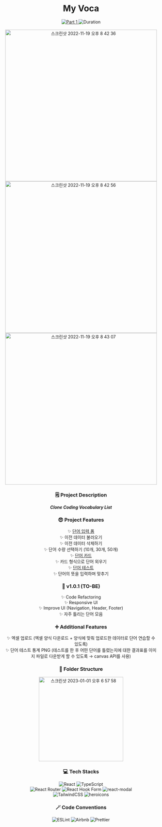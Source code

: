 <div align="center">
  <h1> My Voca </h1>
  <a href="https://github.com/namiein/weekly-clone-coding">
    <img src="https://img.shields.io/badge/Part%201-Weekly%20Clone%20Coding-blue?style=flat" alt="Part 1" />
  </a>
  <img src="https://img.shields.io/badge/Duration-2022--09--22%20~%202022--10--02-ff69b4?style=flat" alt="Duration" />
  <br/>
  <br/>
  <img width="500" alt="스크린샷 2022-11-19 오후 8 42 36" src="https://user-images.githubusercontent.com/52883505/202849068-a794052b-1e0a-443f-b1a0-7552204f31c0.png" />
  <br/>
  <img width="500" alt="스크린샷 2022-11-19 오후 8 42 56" src="https://user-images.githubusercontent.com/52883505/202849076-1fc33d2d-2fe9-46c4-9271-f84f8d213028.png" />
  <br/>
  <img width="500" alt="스크린샷 2022-11-19 오후 8 43 07" src="https://user-images.githubusercontent.com/52883505/202849082-77283d1e-7958-4248-91fc-4bde3cbb5042.png" />
 
  <h3>🗒️ Project Description</h3>

**_Clone Coding Vocabulary List_**

  <h3>😎 Project Features</h3>

✨ [단어 입력 폼](https://github.com/namiein/weekly-clone-coding/blob/main/my-voca/1.md)  
 ✨ 이전 데이터 불러오기  
 ✨ 이전 데이터 삭제하기  
 ✨ 단어 수량 선택하기 (10개, 30개, 50개)  
 ✨ [단어 카드](https://github.com/namiein/weekly-clone-coding/blob/main/my-voca/2.md)  
 ✨ 카드 형식으로 단어 외우기  
 ✨ [단어 테스트](https://github.com/namiein/weekly-clone-coding/blob/main/my-voca/3.md)  
 ✨ 단어의 뜻을 입력하며 맞추기

  <h3>🔮 v1.0.1 (TO-BE)</h3>

✨ Code Refactoring  
 ✨ Responsive UI  
 ✨ Improve UI (Navigation, Header, Footer)  
 ✨ 자주 틀리는 단어 모음

  <h3>➕ Additional Features</h3>

✨ 엑셀 업로드 (엑셀 양식 다운로드 + 양식에 맞춰 업로드한 데이터로 단어 연습할 수 있도록)  
 ✨ 단어 테스트 통계 PNG (테스트를 한 후 어떤 단어를 틀렸는지에 대한 결과표를 이미지 파일로 다운받게 할 수 있도록 → canvas API를 사용)

  <h3>📁 Folder Structure</h3>
  <img width="278" alt="스크린샷 2023-01-01 오후 6 57 58" src="https://user-images.githubusercontent.com/52883505/210166945-6049bf9f-b92a-4857-b277-69ea20784791.png">

  <h3>💻 Tech Stacks</h3>

  <img src="https://img.shields.io/badge/react-%2320232a.svg?style=for-the-badge&logo=react&logoColor=%2361DAFB" alt="React" />
  <img src="https://img.shields.io/badge/typescript-%23007ACC.svg?style=for-the-badge&logo=typescript&logoColor=white" alt="TypeScript" />
  <br/>
  <img src="https://img.shields.io/badge/React_Router-CA4245?style=for-the-badge&logo=react-router&logoColor=white" alt="React Router" />
  <img src="https://img.shields.io/badge/React%20Hook%20Form-%23EC5990.svg?style=for-the-badge&logo=reacthookform&logoColor=white" alt="React Hook Form" />
  <img src="https://img.shields.io/badge/-react--modal-black?style=for-the-badge" alt="react-modal" />
  <br/>
  <img src="https://img.shields.io/badge/tailwindcss-%2338B2AC.svg?style=for-the-badge&logo=tailwind-css&logoColor=white" alt="TailwindCSS" />
  <img src="https://img.shields.io/badge/-heroicons-8B5CF6?style=for-the-badge" alt="heroicons" />

  <h3>🪄 Code Conventions</h3>

  <img src="https://img.shields.io/badge/ESLint-4B3263?style=for-the-badge&logo=eslint&logoColor=white" alt="ESLint" />
  <img src="https://img.shields.io/badge/Airbnb-%23ff5a5f.svg?style=for-the-badge&logo=Airbnb&logoColor=white" alt="Airbnb" />
  <img src="https://img.shields.io/badge/prettier-1A2C34?style=for-the-badge&logo=prettier&logoColor=F7BA3E" alt="Prettier" />
  
</div>
